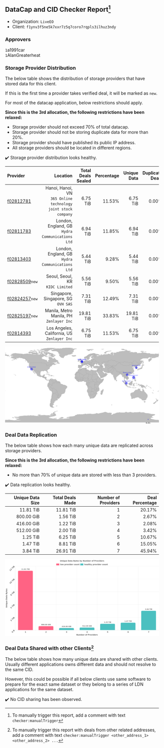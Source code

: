 ## DataCap and CID Checker Report[^1]
 - Organization: `LiveEO`
 - Client: `f1ynv3f5ne5k7xxr7z5q7coro7rqpls3ilhuz3ndy`
### Approvers
`1`a1991car<br/>`1`AlanGreaterheat


### Storage Provider Distribution
The below table shows the distribution of storage providers that have stored data for this client.

If this is the first time a provider takes verified deal, it will be marked as `new`.

For most of the datacap application, below restrictions should apply.

**Since this is the 3rd allocation, the following restrictions have been relaxed:**
 - Storage provider should not exceed 70% of total datacap.
 - Storage provider should not be storing duplicate data for more than 20%.
 - Storage provider should have published its public IP address.
 - All storage providers should be located in different regions.

✔️ Storage provider distribution looks healthy.

| Provider                                                    |                                                         Location | Total Deals Sealed | Percentage | Unique Data | Duplicate Deals |
| :---------------------------------------------------------- | ---------------------------------------------------------------: | -----------------: | ---------: | ----------: | --------------: |
| [f02812781](https://filfox.info/en/address/f02812781)       | Hanoi, Hanoi, VN<br/>`365 Online technology joint stock company` |           6.75 TiB |     11.53% |    6.75 TiB |           0.00% |
| [f02811783](https://filfox.info/en/address/f02811783)       |               London, England, GB<br/>`Hydra Communications Ltd` |           6.94 TiB |     11.85% |    6.94 TiB |           0.00% |
| [f02813403](https://filfox.info/en/address/f02813403)       |               London, England, GB<br/>`Hydra Communications Ltd` |           5.44 TiB |      9.28% |    5.44 TiB |           0.00% |
| [f02828509](https://filfox.info/en/address/f02828509)`new`  |                              Seoul, Seoul, KR<br/>`KIDC Limited` |           5.56 TiB |      9.50% |    5.56 TiB |           0.00% |
| [f02824257](https://filfox.info/en/address/f02824257)`new`  |                           Singapore, Singapore, SG<br/>`OVH SAS` |           7.31 TiB |     12.49% |    7.31 TiB |           0.00% |
| [f02825197](https://filfox.info/en/address/f02825197)`new`  |                      Manila, Metro Manila, PH<br/>`Zenlayer Inc` |          19.81 TiB |     33.83% |   19.81 TiB |           0.00% |
| [f02814393](https://filfox.info/en/address/f02814393)       |                   Los Angeles, California, US<br/>`Zenlayer Inc` |           6.75 TiB |     11.53% |    6.75 TiB |           0.00% |

<img src="https://raw.githubusercontent.com/data-preservation-programs/filplus-checker-assets/main/filecoin-project/filecoin-plus-large-datasets/issues/2197/1697857872534.png"/>

### Deal Data Replication
The below table shows how each many unique data are replicated across storage providers.


**Since this is the 3rd allocation, the following restrictions have been relaxed:**
- No more than 70% of unique data are stored with less than 3 providers.

✔️ Data replication looks healthy.

| Unique Data Size | Total Deals Made | Number of Providers | Deal Percentage |
| ---------------: | ---------------: | ------------------: | --------------: |
|        11.81 TiB |        11.81 TiB |                   1 |          20.17% |
|       800.00 GiB |         1.56 TiB |                   2 |           2.67% |
|       416.00 GiB |         1.22 TiB |                   3 |           2.08% |
|       512.00 GiB |         2.00 TiB |                   4 |           3.42% |
|         1.25 TiB |         6.25 TiB |                   5 |          10.67% |
|         1.47 TiB |         8.81 TiB |                   6 |          15.05% |
|         3.84 TiB |        26.91 TiB |                   7 |          45.94% |

<img src="https://raw.githubusercontent.com/data-preservation-programs/filplus-checker-assets/main/filecoin-project/filecoin-plus-large-datasets/issues/2197/1697857873491.png"/>

### Deal Data Shared with other Clients[^3]
The below table shows how many unique data are shared with other clients.
Usually different applications owns different data and should not resolve to the same CID.

However, this could be possible if all below clients use same software to prepare for the exact same dataset or they belong to a series of LDN applications for the same dataset.

✔️ No CID sharing has been observed.

[^1]: To manually trigger this report, add a comment with text `checker:manualTrigger`

[^2]: Deals from those addresses are combined into this report as they are specified with `checker:manualTrigger`

[^3]: To manually trigger this report with deals from other related addresses, add a comment with text `checker:manualTrigger <other_address_1> <other_address_2> ...`
